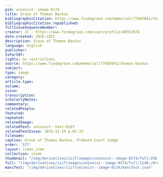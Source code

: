 ```yaml
---
pid: unionist--image-0174
title: Grave of Thomas Backus
bibliographicCitation: https://www.findagrave.com/memorial/77485041/thomas-backus
bibliographicCitation.republished: 
fullIssueSequenceNumber: 
creator: JC - https://www.findagrave.com/user/profile/48553576
date.created: 2016-2022
description: Grave of Thomas Backus
language: English
publisher: 
IsPartOf: 
rights: no restrictions
source: https://www.findagrave.com/memorial/77485041/thomas-backus
subject: 
type: image
category: 
article.type: 
volume: 
issue: 
transcription: 
scholarlyNotes: 
commentary: 
relatedPeople: 
featured: 
repeated: 
relatedImage: 
relatedText: unionist--text-0187
relatedTextIssue: 1833-12-19 p.03.33
filename: 
caption: Grave of Thomas Backus, Probate Court Judge
order: '577'
layout: items_item
collection: items
thumbnail: "/img/derivatives/iiif/images/unionist--image-0174/full/250,/0/default.jpg"
full: "/img/derivatives/iiif/images/unionist--image-0174/full/1140,/0/default.jpg"
manifest: "/img/derivatives/iiif/unionist--image-0174/manifest.json"
---
```

